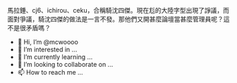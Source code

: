 馬拉錘、cj6、ichirou、ceku，合稱騎沈四傑。現在尨的大陸字型出現了諍議，而面對爭議，騎沈四傑的做法是一言不發。那他們又開甚麼論壇當甚麼管理員呢？這不是很矛盾嗎？

- 👋 Hi, I’m @mcwoooo
- 👀 I’m interested in ...
- 🌱 I’m currently learning ...
- 💞️ I’m looking to collaborate on ...
- 📫 How to reach me ...

<!---
mcwoooo/mcwoooo is a ✨ special ✨ repository because its `README.md` (this file) appears on your GitHub profile.
You can click the Preview link to take a look at your changes.
--->
